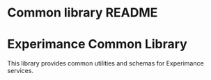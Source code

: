 # Common library README
# Experimance Common Library

This library provides common utilities and schemas for Experimance services.
